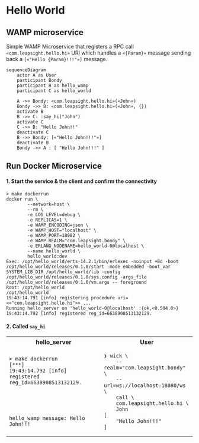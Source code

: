 Hello World
=====

## WAMP microservice

Simple WAMP Microservice that registers a RPC call `«com.leapsight.hello.hi»` 
URI which handles a `«{Param}»` message sending back a `[«"Hello {Param}!!!"»]` message.

```mermaid
sequenceDiagram
    actor A as User
    participant Bondy
    participant B as hello_wamp
    participant C as hello_world
    
    A ->> Bondy: «com.leapsight.hello.hi»(«John»)
    Bondy ->> B: «com.leapsight.hello.hi»(«John», {})
    activate B
    B ->> C: :say_hi("John")
    activate C
    C ->> B: "Hello John!!"
    deactivate C
    B ->> Bondy: [«"Hello John!!!"»]
    deactivate B
    Bondy ->> A : [ "Hello John!!!" ]
```

## Run Docker Microservice

#### 1. Start the service & the client and confirm the connectivity
```shell
> make dockerrun
docker run \
		--network=host \
		--rm \
		-e LOG_LEVEL=debug \
		-e REPLICAS=1 \
		-e WAMP_ENCODING=json \
		-e WAMP_HOST="localhost" \
		-e WAMP_PORT=18082 \
		-e WAMP_REALM="com.leapsight.bondy" \
		-e ERLANG_NODENAME=hello_world-0@localhost \
		--name hello_world \
		hello_world:dev
Exec: /opt/hello_world/erts-14.2.1/bin/erlexec -noinput +Bd -boot /opt/hello_world/releases/0.1.0/start -mode embedded -boot_var SYSTEM_LIB_DIR /opt/hello_world/lib -config /opt/hello_world/releases/0.1.0/sys.config -args_file /opt/hello_world/releases/0.1.0/vm.args -- foreground
Root: /opt/hello_world
/opt/hello_world
19:43:14.791 [info] registering procedure uri=<<"com.leapsight.hello.hi">> ...
Running hello_server on 'hello_world-0@localhost' :{ok,<0.504.0>}
19:43:14.792 [info] registered reg_id=6638908513132129.
```



#### 2. Called `say_hi`


<table>
<tr>
<th>hello_server</th>
<th>User</th>
</tr>
<tr>
<td id="shell1">

```shell
> make dockerrun
[***]
19:43:14.792 [info] registered reg_id=6638908513132129.





hello_wamp message: Hello John!!!

```

</td>
<td id="shell2">

```shell
❯ wick \
    --realm="com.leapsight.bondy" \
    --url=ws://localhost:18080/ws \
    call \
    com.leapsight.hello.hi \
    John
[
    "Hello John!!!"
]
```
</td>
</tr>
</table>


